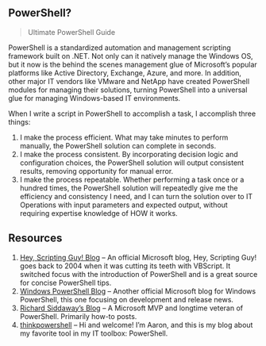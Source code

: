 ## PowerShell?

> Ultimate PowerShell Guide

PowerShell is a standardized automation and management scripting framework built on .NET. Not only can it natively manage the Windows OS, but it now is the behind the scenes management glue of Microsoft’s popular platforms like Active Directory, Exchange, Azure, and more. In addition, other major IT vendors like VMware and NetApp have created PowerShell modules for managing their solutions, turning PowerShell into a universal glue for managing Windows-based IT environments.

When I write a script in PowerShell to accomplish a task, I accomplish three things:

1. I make the process efficient. What may take minutes to perform manually, the PowerShell solution can complete in seconds.
2. I make the process consistent. By incorporating decision logic and configuration choices, the PowerShell solution will output consistent results, removing opportunity for manual error.
3. I make the process repeatable. Whether performing a task once or a hundred times, the PowerShell solution will repeatedly give me the efficiency and consistency I need, and I can turn the solution over to IT Operations with input parameters and expected output, without requiring expertise knowledge of HOW it works.

## Resources 

1. [ Hey, Scripting Guy! Blog](http://blogs.technet.com/b/heyscriptingguy/) – An official Microsoft blog, Hey, Scripting Guy! goes back to 2004 when it was cutting its teeth with VBScript. It switched focus with the introduction of PowerShell and is a great source for concise PowerShell tips.
2. [Windows PowerShell Blog](http://blogs.msdn.com/b/powershell/) – Another official Microsoft blog for Windows PowerShell, this one focusing on development and release news.
3. [Richard Siddaway’s Blog](https://richardspowershellblog.wordpress.com/) – A Microsoft MVP and longtime veteran of PowerShell. Primarily how-to posts.
4. [thinkpowershell](https://thinkpowershell.com/)  – Hi and welcome! I’m Aaron, and this is my blog about my favorite tool in my IT toolbox: PowerShell.
